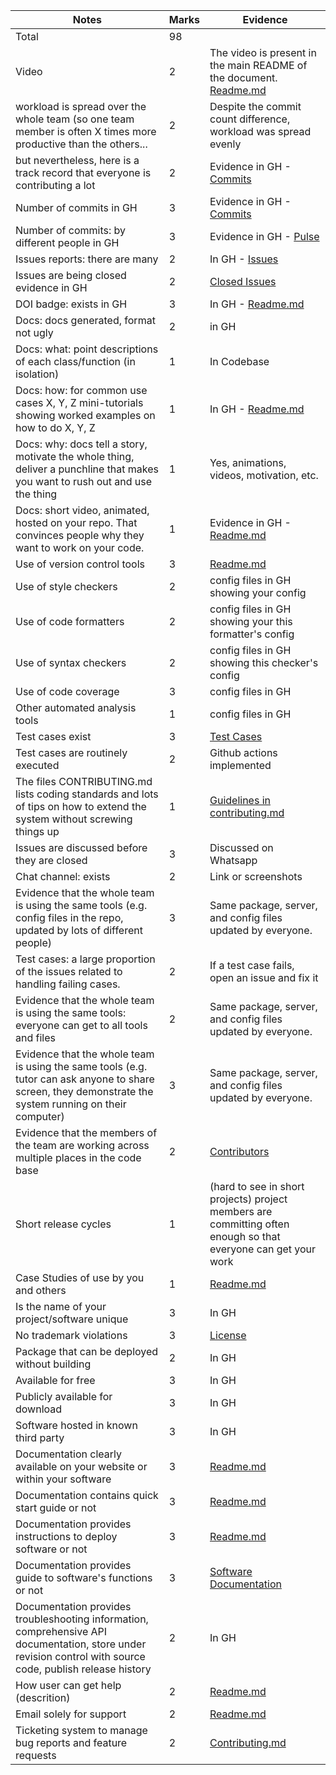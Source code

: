 |Notes|Marks| Evidence|
|-----|---|---------|
|Total|98|
|Video|2|   The video is present in the main README of the document. [Readme.md](https://github.com/Kashika08/application-tracking-system/blob/main/readme.md)|
|workload is spread over the whole team (so one team member is often X times more productive than the others...|2| Despite the commit count difference, workload was spread evenly|
|but nevertheless, here is a track record that everyone is contributing a lot|2| Evidence in GH - [Commits](https://github.com/Kashika08/application-tracking-system/commits/main)|
|Number of commits	in GH|3| Evidence in GH - [Commits](https://github.com/Kashika08/ShopSync/commits/main)|
|Number of commits: by different people	in GH|3| Evidence in GH - [Pulse](https://github.com/Kashika08/application-tracking-system/pulse)|
|Issues reports: there are many|2| In GH - [Issues](https://github.com/Kashika08/application-tracking-system/issues?q=is%3Aopen+is%3Aissue)|
|Issues are being closed	evidence in GH|2| [Closed Issues](https://github.com/Kashika08/application-tracking-system/issues?q=is%3Aissue+is%3Aclosed)|
|DOI badge: exists	in GH|3| In GH - [Readme.md](https://github.com/Kashika08/application-tracking-system/blob/main/readme.md)|
|Docs: docs generated, format not ugly |2| in GH| 
|Docs: what: point descriptions of each class/function (in isolation)|1| In Codebase |
|Docs: how: for common use cases X, Y, Z mini-tutorials showing worked examples on how to do X, Y, Z|1| In GH - [Readme.md](https://github.com/Kashika08/application-tracking-system/blob/main/readme.md) |
|Docs: why: docs tell a story, motivate the whole thing, deliver a punchline that makes you want to rush out and use the thing |1| Yes, animations, videos, motivation, etc.|
|Docs: short video, animated, hosted on your repo. That convinces people why they want to work on your code.	|1| Evidence in GH - [Readme.md](https://github.com/Kashika08/application-tracking-system/blob/main/readme.md)|
|Use of version control tools	|3| [Readme.md](https://github.com/Kashika08/application-tracking-system/blob/main/readme.md) |
|Use of style checkers|2|	config files in GH showing your config |
|Use of code formatters|2|	config files in GH showing your this formatter's config|
|Use of syntax checkers|2| config files in GH showing this checker's config|
|Use of code coverage|3| 	config files in GH|
|Other automated analysis tools|1| config files in GH|
|Test cases exist|3| [Test Cases](https://github.com/Kashika08/application-tracking-system/blob/main/backend/test_app.py)|
|Test cases are routinely executed|2| Github actions implemented|
|The files CONTRIBUTING.md lists coding standards and lots of tips on how to extend the system without screwing things up  |1|[Guidelines in contributing.md](https://github.com/Kashika08/application-tracking-system/blob/main/Contributing.md) |
|Issues are discussed before they are closed |3| Discussed on Whatsapp |
|Chat channel: exists|2|	Link or screenshots |
|Evidence that the whole team is using the same tools (e.g. config files in the repo, updated by lots of different people) |3| Same package, server, and config files updated by everyone. |
|Test cases: a large proportion of the issues related to handling failing cases.|2| If a test case fails, open an issue and fix it|
|Evidence that the whole team is using the same tools: everyone can get to all tools and files|2| Same package, server, and config files updated by everyone. |
|Evidence that the whole team is using the same tools (e.g. tutor can ask anyone to share screen, they demonstrate the system running on their computer)|3| Same package, server, and config files updated by everyone. | 
|Evidence that the members of the team are working across multiple places in the code base	|2| [Contributors](https://github.com/Kashika08/application-tracking-system/graphs/contributors)
|Short release cycles|1|(hard to see in short projects) project members are committing often enough so that everyone can get your work|
|Case Studies of use by you and others|1|[Readme.md](https://github.com/Kashika08/application-tracking-system/blob/main/readme.md)|
|Is the name of your project/software unique|3| In GH|
|No trademark violations|3|[License](https://github.com/Kashika08/application-tracking-system/blob/main/LICENSE)|
|Package that can be deployed without building|2|In GH|
|Available for free|3|In GH|
|Publicly available for download|3|In GH|
|Software hosted in known third party|3|In GH|
|Documentation clearly available on your website or within your software|3|[Readme.md](https://github.com/Kashika08/application-tracking-system/blob/main/readme.md)|
|Documentation contains quick start guide or not|3|[Readme.md](https://github.com/Kashika08/application-tracking-system/blob/main/readme.md)|
|Documentation provides instructions to deploy software or not|3|[Readme.md](https://github.com/Kashika08/application-tracking-system/blob/main/readme.md)|
|Documentation provides guide to software's functions or not|3|[Software Documentation](https://github.com/Kashika08/application-tracking-system/blob/main/proj3/Software%20Documentation.pdf)|
|Documentation provides troubleshooting information, comprehensive API documentation, store under revision control with source code, publish release history|2|In GH|
|How user can get help (descrition)|2|[Readme.md](https://github.com/Kashika08/application-tracking-system/blob/main/readme.md)|
|Email solely for support|2|[Readme.md](https://github.com/Kashika08/application-tracking-system/blob/main/readme.md)|
|Ticketing system to manage bug reports and feature requests|2|[Contributing.md](https://github.com/Kashika08/application-tracking-system/blob/main/Contributing.md)|

